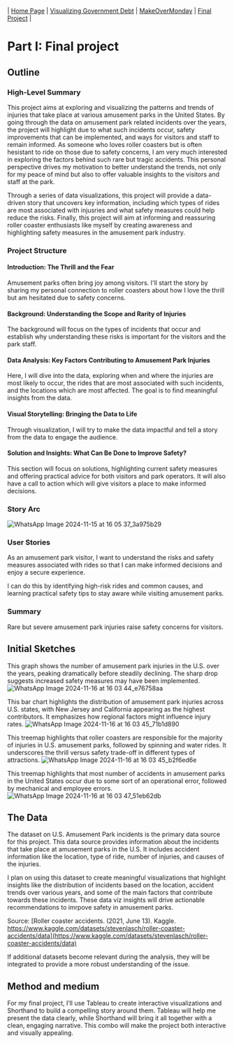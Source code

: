 | [Home Page](https://maitri-surti.github.io/maitri-surti-portfolio/) | [Visualizing Government Debt](https://maitri-surti.github.io/maitri-surti-portfolio/dataviz2) | [MakeOverMonday](https://maitri-surti.github.io/maitri-surti-portfolio/makeOverMonday) | [Final Project](https://maitri-surti.github.io/maitri-surti-portfolio/final_project_MaitriSurti) | 

# Part I: Final project

## Outline

### High-Level Summary
This project aims at exploring and visualizing the patterns and trends of injuries that take place at various amusement parks in the United States. By going through the data on amusement park related incidents over the years, the project will highlight due to what such incidents occur, safety improvements that can be implemented, and ways for visitors and staff to remain informed. As someone who loves roller coasters but is often hesistant to ride on those due to safety concerns, I am very much interested in exploring the factors behind such rare but tragic accidents. This personal perspective drives my motivation to better understand the trends, not only for my peace of mind but also to offer valuable insights to the visitors and staff at the park. 

Through a series of data visualizations, this project will provide a data-driven story that uncovers key information, including which types of rides are most associated with injusries and what safety measures could help reduce the risks. Finally, this project will aim at informing and reassuring roller coaster enthusiasts like myself by creating awareness and highlighting safety measures in the amusement park industry. 

### Project Structure

#### Introduction: The Thrill and the Fear

Amusement parks often bring joy among visitors. I'll start the story by sharing my personal connection to roller coasters about how I love the thrill but am hesitated due to safety concerns. 
#### Background: Understanding the Scope and Rarity of Injuries

The background will focus on the types of incidents that occur and establish why understanding these risks is important for the visitors and the park staff. 
#### Data Analysis: Key Factors Contributing to Amusement Park Injuries

Here, I will dive into the data, exploring when and where the injuries are most likely to occur, the rides that are most associated with such incidents, and the locations which are most affected. The goal is to find meaningful insights from the data. 
#### Visual Storytelling: Bringing the Data to Life

Through visualization, I will try to make the data impactful and tell a story from the data to engage the audience.
#### Solution and Insights: What Can Be Done to Improve Safety?

This section will focus on solutions, highlighting current safety measures and offering practical advice for both visitors and park operators. It will also have a call to action which will give visitors a place to make informed decisions. 

### Story Arc
![WhatsApp Image 2024-11-15 at 16 05 37_3a975b29](https://github.com/user-attachments/assets/e41147e1-ea3a-4361-8117-fe17ff844c52)

### User Stories
As an amusement park visitor, I want to understand the risks and safety measures associated with rides so that I can make informed decisions and enjoy a secure experience.

I can do this by identifying high-risk rides and common causes, and learning practical safety tips to stay aware while visiting amusement parks.

### Summary
Rare but severe amusement park injuries raise safety concerns for visitors.

## Initial Sketches

This graph shows the number of amusement park injuries in the U.S. over the years, peaking dramatically before steadily declining. The sharp drop suggests increased safety measures may have been implemented.
![WhatsApp Image 2024-11-16 at 16 03 44_e76758aa](https://github.com/user-attachments/assets/1c127348-16ef-4b69-a481-ac9ca5b7061f)


This bar chart highlights the distribution of amusement park injuries across U.S. states, with New Jersey and California appearing as the highest contributors. It emphasizes how regional factors might influence injury rates.
![WhatsApp Image 2024-11-16 at 16 03 45_71b1d890](https://github.com/user-attachments/assets/bf9bcaaf-4174-4587-8109-30a144766aec)

This treemap highlights that roller coasters are responsible for the majority of injuries in U.S. amusement parks, followed by spinning and water rides. It underscores the thrill versus safety trade-off in different types of attractions.
![WhatsApp Image 2024-11-16 at 16 03 45_b2f6ed6e](https://github.com/user-attachments/assets/8c9cdb0f-28da-4c8d-a0e7-d08c375c2844)

This treemap highlights that most number of accidents in amusement parks in the United States occur due to some sort of an operational error, followed by mechanical and employee errors. 
![WhatsApp Image 2024-11-16 at 16 03 47_51eb62db](https://github.com/user-attachments/assets/4c7d1356-1af2-42b5-b0ee-11c41753d40f)

## The Data

The dataset on U.S. Amusement Park incidents is the primary data source for this project. This data source provides information about the incidents that take place at amusement parks in the U.S. It includes accident information like the location, type of ride, number of injuries, and causes of the injuries. 

I plan on using this dataset to create meaningful visualizations that highlight insights like the distribution of incidents based on the location, accident trends over various years, and some of the main factors that contribute towards these incidents. These data viz insights will drive actionable recommendations to imrpove safety in amusement parks. 

Source: [Roller coaster accidents. (2021, June 13). Kaggle. https://www.kaggle.com/datasets/stevenlasch/roller-coaster-accidents/data](https://www.kaggle.com/datasets/stevenlasch/roller-coaster-accidents/data)

If additional datasets become relevant during the analysis, they will be integrated to provide a more robust understanding of the issue.

## Method and medium
For my final project, I’ll use Tableau to create interactive visualizations and Shorthand to build a compelling story around them. Tableau will help me present the data clearly, while Shorthand will bring it all together with a clean, engaging narrative. This combo will make the project both interactive and visually appealing.





